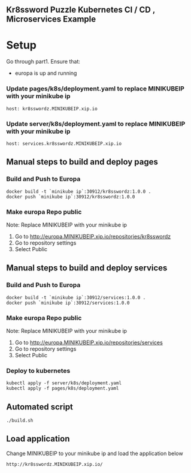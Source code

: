 ## Kr8ssword Puzzle Kubernetes CI / CD , Microservices Example

# Setup
Go through part1. Ensure that:
 - europa is up and running

### Update pages/k8s/deployment.yaml to replace MINIKUBEIP with your minikube ip
    host: kr8sswordz.MINIKUBEIP.xip.io
    
### Update server/k8s/deployment.yaml to replace MINIKUBEIP with your minikube ip
    host: services.kr8sswordz.MINIKUBEIP.xip.io

## Manual steps to build and deploy pages
### Build and Push to Europa
    docker build -t `minikube ip`:30912/kr8sswordz:1.0.0 .
    docker push `minikube ip`:30912/kr8sswordz:1.0.0

### Make europa Repo public
Note: Replace MINIKUBEIP with your minikube ip

1) Go to http://europa.MINIKUBEIP.xip.io/repositories/kr8sswordz
2) Go to repository settings 
3) Select Public

## Manual steps to build and deploy services
### Build and Push to Europa
    docker build -t `minikube ip`:30912/services:1.0.0 .
    docker push `minikube ip`:30912/services:1.0.0

### Make europa Repo public
Note: Replace MINIKUBEIP with your minikube ip

1) Go to http://europa.MINIKUBEIP.xip.io/repositories/services
2) Go to repository settings 
3) Select Public

### Deploy to kubernetes
    kubectl apply -f server/k8s/deployment.yaml
    kubectl apply -f pages/k8s/deployment.yaml
        
## Automated script
    ./build.sh
    
## Load application
Change MINIKUBEIP to your minikube ip and load the application below

    http://kr8sswordz.MINIKUBEIP.xip.io/ 

